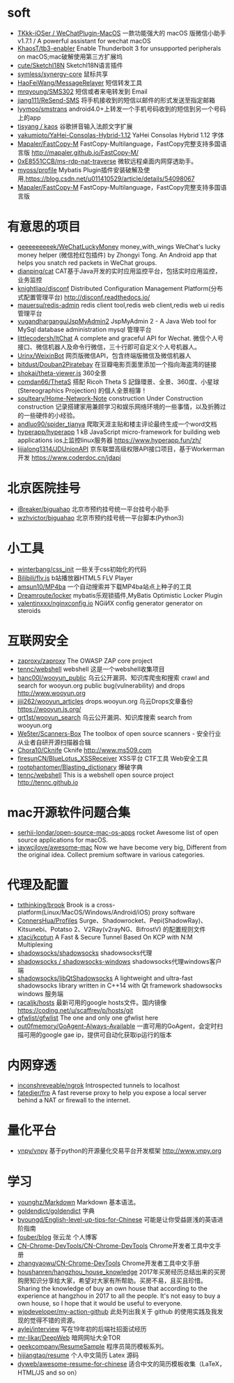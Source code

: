 # soft
- [TKkk-iOSer / WeChatPlugin-MacOS](https://github.com/TKkk-iOSer/WeChatPlugin-MacOS) 一款功能强大的 macOS 版微信小助手 v1.7.1 / A powerful assistant for wechat macOS
- [KhaosT/tb3-enabler](https://github.com/KhaosT/tb3-enabler) Enable Thunderbolt 3 for unsupported peripherals on macOS;mac破解使用第三方扩展坞
- [cute/SketchI18N](https://github.com/cute/SketchI18N) SketchI18N语言插件
- [symless/synergy-core](https://github.com/symless/synergy-core) 鼠标共享
- [HaoFeiWang/MessageRelayer](https://github.com/HaoFeiWang/MessageRelayer) 短信转发工具
- [mrqyoung/SMS302](https://github.com/mrqyoung/SMS302) 短信或者来电转发到 Email
- [jiang111/ReSend-SMS](https://github.com/jiang111/ReSend-SMS) 将手机接收到的短信以邮件的形式发送至指定邮箱
- [lyymoo/smstrans](https://github.com/lyymoo/smstrans) android4.0+上转发一个手机号码收到的短信到另一个号码上的app
- [tisyang / kaos](https://github.com/tisyang/kaos) 谷歌拼音输入法颜文字扩展
- [yakumioto/YaHei-Consolas-Hybrid-1.12](https://github.com/yakumioto/YaHei-Consolas-Hybrid-1.12) YaHei Consolas Hybrid 1.12 字体
- [Mapaler/FastCopy-M](https://github.com/Mapaler/FastCopy-M) FastCopy-Multilanguage，FastCopy完整支持多国语言版 http://mapaler.github.io/FastCopy-M/
- [0xE8551CCB/ms-rdp-nat-traverse](https://github.com/0xE8551CCB/ms-rdp-nat-traverse) 微软远程桌面内网穿透助手。 
- [myoss/profile](https://github.com/myoss/profile) Mybatis Plugin插件安装破解及使用,https://blog.csdn.net/u011410529/article/details/54098067
- [Mapaler/FastCopy-M](https://github.com/Mapaler/FastCopy-M) FastCopy-Multilanguage，FastCopy完整支持多国语言版


# 有意思的项目
- [geeeeeeeeek/WeChatLuckyMoney](https://github.com/geeeeeeeeek/WeChatLuckyMoney) money_with_wings WeChat's lucky money helper (微信抢红包插件) by Zhongyi Tong. An Android app that helps you snatch red packets in WeChat groups.
- [dianping/cat](https://github.com/dianping/cat) CAT基于Java开发的实时应用监控平台，包括实时应用监控，业务监控
- [knightliao/disconf](https://github.com/knightliao/disconf) Distributed Configuration Management Platform(分布式配置管理平台) http://disconf.readthedocs.io/
- [mauersu/redis-admin](https://github.com/mauersu/redis-admin) redis client tool,redis web client,redis web ui redis 管理平台
- [yugandhargangu/JspMyAdmin2](https://github.com/yugandhargangu/JspMyAdmin2) JspMyAdmin 2 - A Java Web tool for MySql database administration mysql 管理平台
- [littlecodersh/ItChat](https://github.com/littlecodersh/ItChat) A complete and graceful API for Wechat. 微信个人号接口、微信机器人及命令行微信，三十行即可自定义个人号机器人。
- [Urinx/WeixinBot](https://github.com/Urinx/WeixinBot) 网页版微信API，包含终端版微信及微信机器人
- [bitdust/Douban2Piratebay](https://github.com/bitdust/Douban2Piratebay) 在豆瓣电影页面里添加一个指向海盗湾的链接
- [shokai/theta-viewer.js](https://github.com/shokai/theta-viewer.js) 360全景
- [comdan66/ThetaS](https://github.com/comdan66/ThetaS) 搭配 Ricoh Theta S 記錄環景、全景、360度、小星球(Stereographics Projection) 的個人全景相簿！
- [soulteary/Home-Network-Note](https://github.com/soulteary/Home-Network-Note) construction Under Construction construction 记录搭建家用兼顾学习和娱乐网络环境的一些事情，以及折腾过的一些硬件的小经验。
- [andluo90/spider_tianya](https://github.com/andluo90/spider_tianya) 爬取天涯主贴和楼主评论最终生成一个word文档
- [hyperapp/hyperapp](https://github.com/hyperapp/hyperapp) 1 kB JavaScript micro-framework for building web applications ios上监控linux服务器 https://www.hyperapp.fun/zh/
- [lijialong1314/JDUnionAPI](https://github.com/lijialong1314/JDUnionAPI) 京东联盟高级权限API接口项目，基于Workerman开发 https://www.coderdoc.cn/jdapi

# 北京医院挂号
- [iBreaker/bjguahao](https://github.com/iBreaker/bjguahao) 北京市预约挂号统一平台挂号小助手
- [wzhvictor/bjguahao](https://github.com/wzhvictor/bjguahao) 北京市预约挂号统一平台脚本(Python3)




# 小工具
- [winterbang/css_init](https://github.com/winterbang/css_init) 一些关于css初始化的代码
- [Bilibili/flv.js](https://github.com/Bilibili/flv.js) b站播放器HTML5 FLV Player
- [amsun10/MP4ba](https://github.com/amsun10/MP4ba) 一个自动搜索并下载MP4ba站点上种子的工具
- [Dreamroute/locker](https://github.com/Dreamroute/locker) mybatis乐观锁插件,MyBatis Optimistic Locker Plugin
- [valentinxxx/nginxconfig.io](https://github.com/valentinxxx/nginxconfig.io)  NGiИX config generator generator on steroids


# 互联网安全
- [zaproxy/zaproxy](https://github.com/zaproxy/zaproxy) The OWASP ZAP core project
- [tennc/webshell](https://github.com/tennc/webshell) webshell 这是一个webshell收集项目
- [hanc00l/wooyun_public](https://github.com/hanc00l/wooyun_public) 乌云公开漏洞、知识库爬虫和搜索 crawl and search for wooyun.org public bug(vulnerability) and drops http://www.wooyun.org
- [jiji262/wooyun_articles](https://github.com/jiji262/wooyun_articles) drops.wooyun.org 乌云Drops文章备份 https://wooyun.js.org/
- [grt1st/wooyun_search](https://github.com/grt1st/wooyun_search) 乌云公开漏洞、知识库搜索 search from wooyun.org
- [We5ter/Scanners-Box](https://github.com/We5ter/Scanners-Box) The toolbox of open source scanners - 安全行业从业者自研开源扫描器合辑
- [Chora10/Cknife](https://github.com/Chora10/Cknife) Cknife http://www.ms509.com
- [firesunCN/BlueLotus_XSSReceiver](https://github.com/firesunCN/BlueLotus_XSSReceiver) XSS平台 CTF工具 Web安全工具
- [rootphantomer/Blasting_dictionary](https://github.com/rootphantomer/Blasting_dictionary) 爆破字典
- [tennc/webshell](https://github.com/tennc/webshell) This is a webshell open source project http://tennc.github.io

# mac开源软件问题合集
- [serhii-londar/open-source-mac-os-apps](https://github.com/serhii-londar/open-source-mac-os-apps) rocket Awesome list of open source applications for macOS.
- [jaywcjlove/awesome-mac](https://github.com/jaywcjlove/awesome-mac)  Now we have become very big, Different from the original idea. Collect premium software in various categories.

# 代理及配置
- [txthinking/brook](https://github.com/txthinking/brook) Brook is a cross-platform(Linux/MacOS/Windows/Android/iOS) proxy software
- [ConnersHua/Profiles](https://github.com/ConnersHua/Profiles) Surge、Shadowrocket、Pepi(ShadowRay)、Kitsunebi、Potatso 2、V2Ray(v2rayNG、BifrostV) 的配置规则文件
- [xtaci/kcptun](https://github.com/xtaci/kcptun) A Fast & Secure Tunnel Based On KCP with N:M Multiplexing
- [shadowsocks/shadowsocks](https://github.com/shadowsocks/shadowsocks) shadowsocks代理
- [shadowsocks / shadowsocks-windows](https://github.com/shadowsocks/shadowsocks-windows) shadowsocks代理windows客户端
- [shadowsocks/libQtShadowsocks](https://github.com/shadowsocks/libQtShadowsocks) A lightweight and ultra-fast shadowsocks library written in C++14 with Qt framework shadowsocks windows 服务端
- [racaljk/hosts](https://github.com/racaljk/hosts) 最新可用的google hosts文件。国内镜像 https://coding.net/u/scaffrey/p/hosts/git
- [gfwlist/gfwlist](https://github.com/gfwlist/gfwlist) The one and only one gfwlist here
- [out0fmemory/GoAgent-Always-Available](https://github.com/out0fmemory/GoAgent-Always-Available) 一直可用的GoAgent，会定时扫描可用的google gae ip，提供可自动化获取ip运行的版本


# 内网穿透
- [inconshreveable/ngrok](https://github.com/inconshreveable/ngrok) Introspected tunnels to localhost
- [fatedier/frp](https://github.com/fatedier/frp) A fast reverse proxy to help you expose a local server behind a NAT or firewall to the internet.



# 量化平台
- [vnpy/vnpy](https://github.com/vnpy/vnpy) 基于python的开源量化交易平台开发框架 http://www.vnpy.org



# 学习
- [younghz/Markdown](https://github.com/younghz/Markdown) Markdown 基本语法。
- [goldendict/goldendict](https://github.com/goldendict/goldendict) 字典
- [byoungd/English-level-up-tips-for-Chinese](https://github.com/byoungd/English-level-up-tips-for-Chinese) 可能是让你受益匪浅的英语进阶指南
- [fouber/blog](https://github.com/fouber/blog) 张云龙 个人博客
- [CN-Chrome-DevTools/CN-Chrome-DevTools](https://github.com/CN-Chrome-DevTools/CN-Chrome-DevTools) Chrome开发者工具中文手册
- [zhangyaowu/CN-Chrome-DevTools](https://github.com/zhangyaowu/CN-Chrome-DevTools) Chrome开发者工具中文手册
- [houshanren/hangzhou_house_knowledge](https://github.com/houshanren/hangzhou_house_knowledge) 2017年买房经历总结出来的买房购房知识分享给大家，希望对大家有所帮助。买房不易，且买且珍惜。Sharing the knowledge of buy an own house that according to the experience at hangzhou in 2017 to all the people. It's not easy to buy a own house, so I hope that it would be useful to everyone.
- [wjpdeveloper/my-action-github](https://github.com/wjpdeveloper/my-action-github) 此处列出我关于 github 的使用实践及我发现的觉得不错的资源。
- [aylei/interview](https://github.com/aylei/interview) 写在19年初的后端社招面试经历
- [mr-likar/DeepWeb](https://github.com/mr-likar/DeepWeb) 暗网网址大全TOR
- [geekcompany/ResumeSample](https://github.com/geekcompany/ResumeSample) 程序员简历模板系列。
- [hijiangtao/resume](https://github.com/hijiangtao/resume) 个人中文简历 Latex 源码
- [dyweb/awesome-resume-for-chinese](https://github.com/dyweb/awesome-resume-for-chinese) 适合中文的简历模板收集（LaTeX，HTML/JS and so on）



